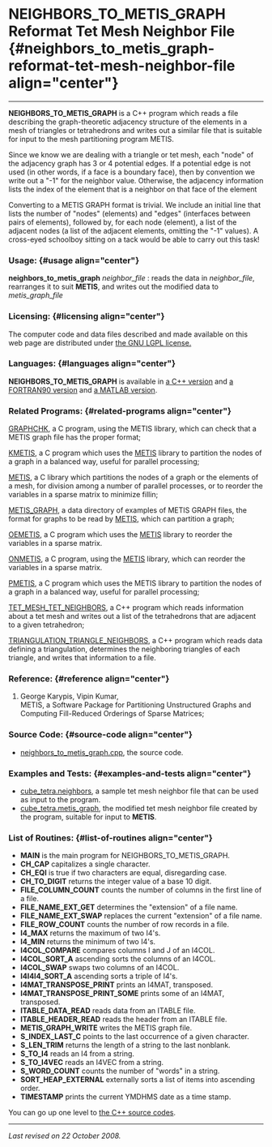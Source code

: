 NEIGHBORS\_TO\_METIS\_GRAPH\
Reformat Tet Mesh Neighbor File {#neighbors_to_metis_graph-reformat-tet-mesh-neighbor-file align="center"}
===============================

------------------------------------------------------------------------

**NEIGHBORS\_TO\_METIS\_GRAPH** is a C++ program which reads a file
describing the graph-theoretic adjacency structure of the elements in a
mesh of triangles or tetrahedrons and writes out a similar file that is
suitable for input to the mesh partitioning program METIS.

Since we know we are dealing with a triangle or tet mesh, each "node" of
the adjacency graph has 3 or 4 potential edges. If a potential edge is
not used (in other words, if a face is a boundary face), then by
convention we write out a "-1" for the neighbor value. Otherwise, the
adjacency information lists the index of the element that is a neighbor
on that face of the element

Converting to a METIS GRAPH format is trivial. We include an initial
line that lists the number of "nodes" (elements) and "edges" (interfaces
between pairs of elements), followed by, for each node (element), a list
of the adjacent nodes (a list of the adjacent elements, omitting the
"-1" values). A cross-eyed schoolboy sitting on a tack would be able to
carry out this task!

### Usage: {#usage align="center"}

 **neighbors\_to\_metis\_graph** *neighbor\_file* 
:   reads the data in *neighbor\_file*, rearranges it to suit **METIS**,
    and writes out the modified data to *metis\_graph\_file*

### Licensing: {#licensing align="center"}

The computer code and data files described and made available on this
web page are distributed under [the GNU LGPL
license.](../../txt/gnu_lgpl.txt)

### Languages: {#languages align="center"}

**NEIGHBORS\_TO\_METIS\_GRAPH** is available in [a C++
version](../../master/neighbors_to_metis_graph/neighbors_to_metis_graph.md)
and [a FORTRAN90
version](../../f_src/neighbors_to_metis_graph/neighbors_to_metis_graph.md)
and [a MATLAB
version](../../m_src/neighbors_to_metis_graph/neighbors_to_metis_graph.md).

### Related Programs: {#related-programs align="center"}

[GRAPHCHK](../../c_src/graphchk/graphchk.md), a C program, using the
METIS library, which can check that a METIS graph file has the proper
format;

[KMETIS](../../c_src/kmetis/kmetis.md), a C program which uses the
[METIS](metis/metis.md) library to partition the nodes of a graph in a
balanced way, useful for parallel processing;

[METIS](../../c_src/metis/metis.md), a C library which partitions the
nodes of a graph or the elements of a mesh, for division among a number
of parallel processes, or to reorder the variables in a sparse matrix to
minimize fillin;

[METIS\_GRAPH](../../data/metis_graph/metis_graph.md), a data
directory of examples of METIS GRAPH files, the format for graphs to be
read by [METIS](../../data/../../c_src/metis/metis.md), which can
partition a graph;

[OEMETIS](../../c_src/oemetis/oemetis.md), a C program which uses the
[METIS](metis/metis.md) library to reorder the variables in a sparse
matrix.

[ONMETIS](../../c_src/onmetis/onmetis.md), a C program, using the
[METIS](metis/metis.md) library, which can reorder the variables in a
sparse matrix.

[PMETIS](../../c_src/pmetis/pmetis.md), a C program which uses the
METIS library to partition the nodes of a graph in a balanced way,
useful for parallel processing;

[TET\_MESH\_TET\_NEIGHBORS](../../master/tet_mesh_tet_neighbors/tet_mesh_tet_neighbors.md),
a C++ program which reads information about a tet mesh and writes out a
list of the tetrahedrons that are adjacent to a given tetrahedron;

[TRIANGULATION\_TRIANGLE\_NEIGHBORS](../../master/triangulation_triangle_neighbors/triangulation_triangle_neighbors.md),
a C++ program which reads data defining a triangulation, determines the
neighboring triangles of each triangle, and writes that information to a
file.

### Reference: {#reference align="center"}

1.  George Karypis, Vipin Kumar,\
    METIS, a Software Package for Partitioning Unstructured Graphs and
    Computing Fill-Reduced Orderings of Sparse Matrices;

### Source Code: {#source-code align="center"}

-   [neighbors\_to\_metis\_graph.cpp](neighbors_to_metis_graph.cpp), the
    source code.

### Examples and Tests: {#examples-and-tests align="center"}

-   [cube\_tetra.neighbors](cube_tetra.neighbors), a sample tet mesh
    neighbor file that can be used as input to the program.
-   [cube\_tetra.metis\_graph](cube_tetra.metis_graph), the modified tet
    mesh neighbor file created by the program, suitable for input to
    **METIS**.

### List of Routines: {#list-of-routines align="center"}

-   **MAIN** is the main program for NEIGHBORS\_TO\_METIS\_GRAPH.
-   **CH\_CAP** capitalizes a single character.
-   **CH\_EQI** is true if two characters are equal, disregarding case.
-   **CH\_TO\_DIGIT** returns the integer value of a base 10 digit.
-   **FILE\_COLUMN\_COUNT** counts the number of columns in the first
    line of a file.
-   **FILE\_NAME\_EXT\_GET** determines the "extension" of a file name.
-   **FILE\_NAME\_EXT\_SWAP** replaces the current "extension" of a file
    name.
-   **FILE\_ROW\_COUNT** counts the number of row records in a file.
-   **I4\_MAX** returns the maximum of two I4's.
-   **I4\_MIN** returns the minimum of two I4's.
-   **I4COL\_COMPARE** compares columns I and J of an I4COL.
-   **I4COL\_SORT\_A** ascending sorts the columns of an I4COL.
-   **I4COL\_SWAP** swaps two columns of an I4COL.
-   **I4I4I4\_SORT\_A** ascending sorts a triple of I4's.
-   **I4MAT\_TRANSPOSE\_PRINT** prints an I4MAT, transposed.
-   **I4MAT\_TRANSPOSE\_PRINT\_SOME** prints some of an I4MAT,
    transposed.
-   **ITABLE\_DATA\_READ** reads data from an ITABLE file.
-   **ITABLE\_HEADER\_READ** reads the header from an ITABLE file.
-   **METIS\_GRAPH\_WRITE** writes the METIS graph file.
-   **S\_INDEX\_LAST\_C** points to the last occurrence of a given
    character.
-   **S\_LEN\_TRIM** returns the length of a string to the last
    nonblank.
-   **S\_TO\_I4** reads an I4 from a string.
-   **S\_TO\_I4VEC** reads an I4VEC from a string.
-   **S\_WORD\_COUNT** counts the number of "words" in a string.
-   **SORT\_HEAP\_EXTERNAL** externally sorts a list of items into
    ascending order.
-   **TIMESTAMP** prints the current YMDHMS date as a time stamp.

You can go up one level to [the C++ source codes](../cpp_src.md).

------------------------------------------------------------------------

*Last revised on 22 October 2008.*
